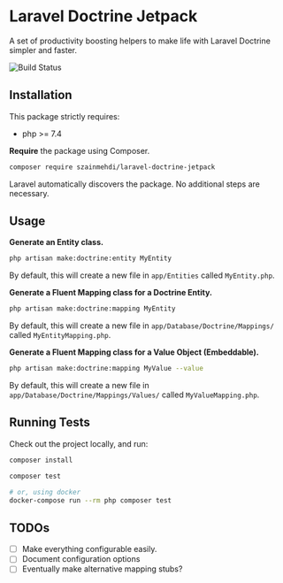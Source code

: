 # Laravel Doctrine Jetpack

A set of productivity boosting helpers to make life with Laravel Doctrine simpler and faster.

![Build Status](https://github.com/szainmehdi/laravel-doctrine-jetpack/workflows/Tests/badge.svg)

## Installation

This package strictly requires:
- php >= 7.4

**Require** the package using Composer.

```bash
composer require szainmehdi/laravel-doctrine-jetpack
```

Laravel automatically discovers the package. No additional steps are necessary.

## Usage

**Generate an Entity class.**

```bash
php artisan make:doctrine:entity MyEntity
```

By default, this will create a new file in `app/Entities` called `MyEntity.php`. 

**Generate a Fluent Mapping class for a Doctrine Entity.**

```bash
php artisan make:doctrine:mapping MyEntity
```

By default, this will create a new file in `app/Database/Doctrine/Mappings/` called `MyEntityMapping.php`. 

**Generate a Fluent Mapping class for a Value Object (Embeddable).**

```bash
php artisan make:doctrine:mapping MyValue --value
```

By default, this will create a new file in `app/Database/Doctrine/Mappings/Values/` called `MyValueMapping.php`. 

## Running Tests
Check out the project locally, and run:

```bash
composer install

composer test

# or, using docker
docker-compose run --rm php composer test
```

## TODOs
- [ ] Make everything configurable easily.
- [ ] Document configuration options
- [ ] Eventually make alternative mapping stubs?
